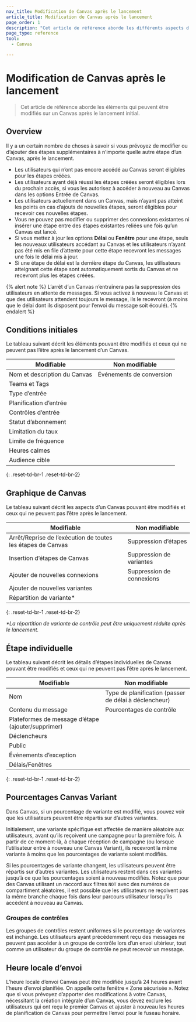 ```yaml
---
nav_title: Modification de Canvas après le lancement
article_title: Modification de Canvas après le lancement
page_order: 1
description: "Cet article de référence aborde les différents aspects d’un Canvas, pouvant être modifié après le lancement initial."
page_type: reference
tool:
  - Canvas

---
```


# Modification de Canvas après le lancement

> Cet article de référence aborde les éléments qui peuvent être modifiés sur un Canvas après le lancement initial.

## Overview

Il y a un certain nombre de choses à savoir si vous prévoyez de modifier ou d’ajouter des étapes supplémentaires à n’importe quelle autre étape d’un Canvas, après le lancement.

- Les utilisateurs qui n’ont pas encore accédé au Canvas seront éligibles pour les étapes créées.
- Les utilisateurs ayant déjà réussi les étapes créées seront éligibles lors du prochain accès, si vous les autorisez à accéder à nouveau au Canvas dans les options Entrée de Canvas.
- Les utilisateurs actuellement dans un Canvas, mais n’ayant pas atteint les points en cas d’ajouts de nouvelles étapes, seront éligibles pour recevoir ces nouvelles étapes. 
- Vous ne pouvez pas modifier ou supprimer des connexions existantes ni insérer une étape entre des étapes existantes reliées une fois qu’un Canvas est lancé.
- Si vous mettez à jour les options **Délai** ou **Fenêtre** pour une étape, seuls les nouveaux utilisateurs accédant au Canvas et les utilisateurs n’ayant pas été mis en file d’attente pour cette étape recevront les messages une fois le délai mis à jour.
- Si une étape de délai est la dernière étape du Canvas, les utilisateurs atteignant cette étape sont automatiquement sortis du Canvas et ne recevront plus les étapes créées. 

{% alert note %}
L’arrêt d’un Canvas n’entraînera pas la suppression des utilisateurs en attente de messages. Si vous activez à nouveau le Canvas et que des utilisateurs attendent toujours le message, ils le recevront (à moins que le délai dont ils disposent pour l’envoi du message soit écoulé).
{% endalert %}

## Conditions initiales

Le tableau suivant décrit les éléments pouvant être modifiés et ceux qui ne peuvent pas l’être après le lancement d’un Canvas.

| **Modifiable**                     | **Non modifiable**  |
|----------------------------------|-------------------|
| Nom et description du Canvas      | Événements de conversion |
| Teams et Tags                   |                   |
| Type d’entrée                       |                   |
| Planification d’entrée                   |                   |
| Contrôles d’entrée                   |                   |
| Statut d’abonnement              |                   |
| Limitation du taux                    |                   |
| Limite de fréquence                |                   |
| Heures calmes                      |                   |
| Audience cible                  |                   |
{: .reset-td-br-1 .reset-td-br-2}

## Graphique de Canvas

Le tableau suivant décrit les aspects d’un Canvas pouvant être modifiés et ceux qui ne peuvent pas l’être après le lancement.

| **Modifiable**                                   | **Non modifiable**     |
|------------------------------------------------|----------------------|
| Arrêt/Reprise de l’exécution de toutes les étapes de Canvas    | Suppression d’étapes       |
| Insertion d’étapes de Canvas                            | Suppression de variantes    |
| Ajouter de nouvelles connexions                            | Suppression de connexions |
| Ajouter de nouvelles variantes                               |                      |
| Répartition de variante*                          |                      |
{: .reset-td-br-1 .reset-td-br-2}

_*La répartition de variante de contrôle peut être uniquement réduite après le lancement._

## Étape individuelle

Le tableau suivant décrit les détails d’étapes individuelles de Canvas pouvant être modifiés et ceux qui ne peuvent pas l’être après le lancement.

| **Modifiable**                        | **Non modifiable**                             |
|-------------------------------------|----------------------------------------------|
| Nom                                | Type de planification (passer de délai à déclencheur) |
| Contenu du message                     | Pourcentages de contrôle                          |
| Plateformes de message d’étape (ajouter/supprimer) |                                              |
| Déclencheurs                            |                                              |
| Public                            |                                              |
| Événements d’exception                    |                                              |
| Délais/Fenêtres                    |                                              |
{: .reset-td-br-1 .reset-td-br-2}

## Pourcentages Canvas Variant

Dans Canvas, si un pourcentage de variante est modifié, vous pouvez voir que les utilisateurs peuvent être répartis sur d’autres variantes.

Initialement, une variante spécifique est affectée de manière aléatoire aux utilisateurs, avant qu’ils reçoivent une campagne pour la première fois. À partir de ce moment-là, à chaque réception de campagne (ou lorsque l’utilisateur entre à nouveau une Canvas Variant), ils recevront la même variante à moins que les pourcentages de variante soient modifiés.

Si les pourcentages de variante changent, les utilisateurs peuvent être répartis sur d’autres variantes. Les utilisateurs restent dans ces variantes jusqu’à ce que les pourcentages soient à nouveau modifiés. Notez que pour des Canvas utilisant un raccord aux filtres `NOT` avec des numéros de compartiment aléatoires, il est possible que les utilisateurs ne reçoivent pas la même branche chaque fois dans leur parcours utilisateur lorsqu’ils accèdent à nouveau au Canvas.

### Groupes de contrôles

Les groupes de contrôles restent uniformes si le pourcentage de variantes est inchangé. Les utilisateurs ayant précédemment reçu des messages ne peuvent pas accéder à un groupe de contrôle lors d’un envoi ultérieur, tout comme un utilisateur du groupe de contrôle ne peut recevoir un message.

## Heure locale d’envoi

L’heure locale d’envoi Canvas peut être modifiée jusqu’à 24 heures avant l’heure d’envoi planifiée. On appelle cette fenêtre « Zone sécurisée ». Notez que si vous prévoyez d’apporter des modifications à votre Canvas, nécessitant la création intégrale d’un Canvas, vous devez exclure les utilisateurs qui ont reçu le premier Canvas et ajuster à nouveau les heures de planification de Canvas pour permettre l’envoi pour le fuseau horaire.
